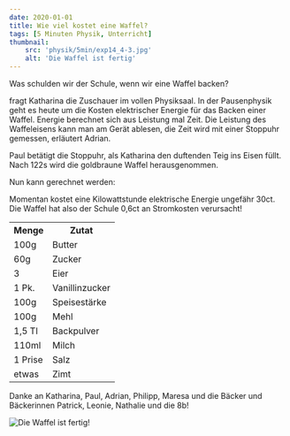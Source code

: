 ```yaml
---
date: 2020-01-01
title: Wie viel kostet eine Waffel?
tags: [5 Minuten Physik, Unterricht]
thumbnail: 
    src: 'physik/5min/exp14_4-3.jpg'
    alt: 'Die Waffel ist fertig'
---
```


Was schulden wir der Schule, wenn wir eine Waffel
backen? 

fragt Katharina die Zuschauer im vollen
Physiksaal. In der Pausenphysik geht es heute um die
Kosten elektrischer Energie für das Backen einer
Waffel. Energie berechnet sich aus Leistung mal
Zeit. Die Leistung des Waffeleisens kann man am Gerät
ablesen, die Zeit wird mit einer Stoppuhr gemessen,
erläutert Adrian. 

Paul betätigt die Stoppuhr, als Katharina den duftenden Teig ins Eisen füllt. Nach
122s wird die goldbraune Waffel herausgenommen. 

Nun kann gerechnet werden:

Momentan kostet eine Kilowattstunde elektrische
Energie ungefähr 30ct. Die Waffel hat also der Schule
0,6ct an Stromkosten verursacht!

<table>
    <tr>
        <th>
            Menge
        </th>
        <th>
            Zutat
        </th>
    </tr>
    <tr>
        <td>
            100g
        </td>
        <td>
            Butter
        </td>
    </tr>
    <tr>
        <td>
            60g
        </td>
        <td>
            Zucker
        </td>
    </tr>
    <tr>
        <td>
            3
        </td>
        <td>
            Eier
        </td>
    </tr>
    <tr>
        <td>
            1 Pk.
        </td>
        <td>
            Vanillinzucker
        </td>
    </tr>
    <tr>
        <td>
            100g
        </td>
        <td>
            Speisestärke
        </td>
    </tr>
    <tr>
        <td>
            100g
        </td>
        <td>
            Mehl
        </td>
    </tr>
    <tr>
        <td>
            1,5 Tl
        </td>
        <td>
            Backpulver
        </td>
    </tr>
    <tr>
        <td>
            110ml
        </td>
        <td>
            Milch
        </td>
    </tr>
    <tr>
        <td>
            1 Prise
        </td>
        <td>
            Salz
        </td>
    </tr>
    <tr>
        <td>
            etwas
        </td>
        <td>
            Zimt
        </td>
    </tr>
</table>

Danke an Katharina, Paul, Adrian, Philipp, Maresa und
		die Bäcker und Bäckerinnen Patrick, Leonie, Nathalie
		und die 8b!

         
![Die Waffel ist fertig!](/images/physik/5min/exp14_4-3.jpg)